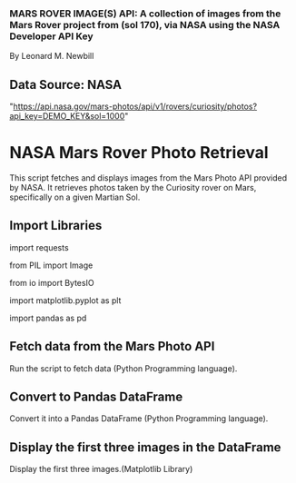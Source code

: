 ### MARS ROVER IMAGE(S) API: A collection of images from the Mars Rover project from (sol 170), via NASA using the NASA Developer API Key 
By Leonard M. Newbill

## Data Source: NASA
"https://api.nasa.gov/mars-photos/api/v1/rovers/curiosity/photos?api_key=DEMO_KEY&sol=1000"

# NASA Mars Rover Photo Retrieval
This script fetches and displays images from the Mars Photo API provided by NASA.
It retrieves photos taken by the Curiosity rover on Mars, specifically on a given Martian Sol.

## Import Libraries
import requests

from PIL import Image

from io import BytesIO

import matplotlib.pyplot as plt

import pandas as pd

## Fetch data from the Mars Photo API 
Run the script to fetch data (Python Programming language).

## Convert to Pandas DataFrame
Convert it into a Pandas DataFrame (Python Programming language).

## Display the first three images in the DataFrame
Display the first three images.(Matplotlib Library)



